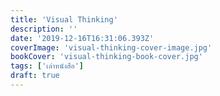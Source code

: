 ```yaml
---
title: 'Visual Thinking'
description: ''
date: '2019-12-16T16:31:06.393Z'
coverImage: 'visual-thinking-cover-image.jpg'
bookCover: 'visual-thinking-book-cover.jpg'
tags: ['เล่าหนังสือ']
draft: true
---
```

